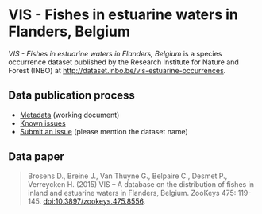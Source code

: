 # VIS - Fishes in estuarine waters in Flanders, Belgium

*VIS - Fishes in estuarine waters in Flanders, Belgium* is a species occurrence dataset published by the Research Institute for Nature and Forest (INBO) at <http://dataset.inbo.be/vis-estuarine-occurrences>.

## Data publication process

* [Metadata](metadata.md) (working document)
* [Known issues](https://github.com/LifeWatchINBO/data-publication/labels/vis-estuarine-occurrences)
* [Submit an issue](https://github.com/LifeWatchINBO/data-publication/issues/new) (please mention the dataset name)

## Data paper

> Brosens D., Breine J., Van Thuyne G., Belpaire C., Desmet P., Verreycken H. (2015) VIS – A database on the distribution of fishes in inland and estuarine waters in Flanders, Belgium. ZooKeys 475: 119-145. [doi:10.3897/zookeys.475.8556](http://doi.org/10.3897/zookeys.475.8556).
